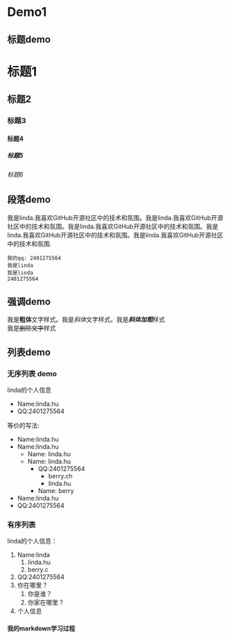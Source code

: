 # Demo1

## 标题demo

# 标题1

## 标题2

### 标题3

#### 标题4

##### 标题5

###### 标题6



## 段落demo

我是linda.我喜欢GitHub开源社区中的技术和氛围。我是linda.我喜欢GitHub开源社区中的技术和氛围。我是linda.我喜欢GitHub开源社区中的技术和氛围。我是linda.我喜欢GitHub开源社区中的技术和氛围。我是linda.我喜欢GitHub开源社区中的技术和氛围.  

    我的qq: 2401275564  
    我是linda  
    我是linda
    2401275564  
    



## 强调demo  

我是**粗体**文字样式。我是*斜体*文字样式。我是***斜体加粗***样式  
我是~~删除文字~~样式  

## 列表demo  

### 无序列表 demo  

linda的个人信息  

* Name:linda.hu  
* QQ:2401275564  

等价的写法:
- Name:linda.hu
 - Name:linda.hu
     - Name: linda.hu  
     - Name: linda.hu  
       - QQ:2401275564  
         - berry.ch  
         - linda.hu  
       - Name: berry  
  - Name:linda.hu  
  - QQ:2401275564  

### 有序列表

linda的个人信息：  

1. Name:linda  
	1. linda.hu
	2. berry.c 
2. QQ:2401275564  
4. 你在哪里？  
	1. 你是谁？
	2. 你家在哪里？
3. 个人信息  

#### 我的markdown学习过程


